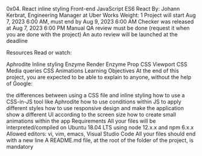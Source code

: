 0x04. React inline styling
Front-end
JavaScript
ES6
React
 By: Johann Kerbrat, Engineering Manager at Uber Works
 Weight: 1
 Project will start Aug 7, 2023 6:00 AM, must end by Aug 9, 2023 6:00 AM
 Checker was released at Aug 7, 2023 6:00 PM
 Manual QA review must be done (request it when you are done with the project)
 An auto review will be launched at the deadline


Resources
Read or watch:

Aphrodite
Inline styling
Enzyme Render
Enzyme Prop
CSS Viewport
CSS Media queries
CSS Animations
Learning Objectives
At the end of this project, you are expected to be able to explain to anyone, without the help of Google:

the differences between using a CSS file and inline styling
how to use a CSS-in-JS tool like Aphrodite
how to use conditions within JS to apply different styles
how to use responsive design and make the application show a different UI according to the screen size
how to create small animations within the app
Requirements
All your files will be interpreted/compiled on Ubuntu 18.04 LTS using node 12.x.x and npm 6.x.x
Allowed editors: vi, vim, emacs, Visual Studio Code
All your files should end with a new line
A README.md file, at the root of the folder of the project, is mandatory
